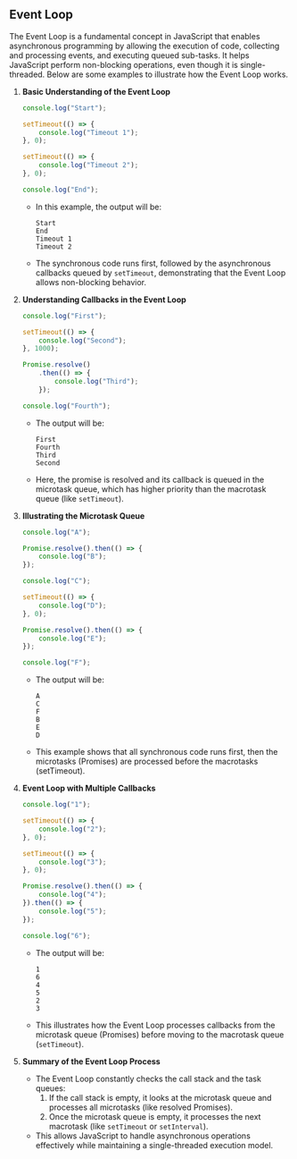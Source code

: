 <!-- #### [Go Back ↩](../README.md) -->
## Event Loop

The Event Loop is a fundamental concept in JavaScript that enables asynchronous programming by allowing the execution of code, collecting and processing events, and executing queued sub-tasks. It helps JavaScript perform non-blocking operations, even though it is single-threaded. Below are some examples to illustrate how the Event Loop works.

1. **Basic Understanding of the Event Loop**

    ```javascript
    console.log("Start");

    setTimeout(() => {
        console.log("Timeout 1");
    }, 0);

    setTimeout(() => {
        console.log("Timeout 2");
    }, 0);

    console.log("End");
    ```

   - In this example, the output will be:
     ```
     Start
     End
     Timeout 1
     Timeout 2
     ```
   - The synchronous code runs first, followed by the asynchronous callbacks queued by `setTimeout`, demonstrating that the Event Loop allows non-blocking behavior.

2. **Understanding Callbacks in the Event Loop**

    ```javascript
    console.log("First");

    setTimeout(() => {
        console.log("Second");
    }, 1000);

    Promise.resolve()
        .then(() => {
            console.log("Third");
        });

    console.log("Fourth");
    ```

   - The output will be:
     ```
     First
     Fourth
     Third
     Second
     ```
   - Here, the promise is resolved and its callback is queued in the microtask queue, which has higher priority than the macrotask queue (like `setTimeout`).

3. **Illustrating the Microtask Queue**

    ```javascript
    console.log("A");

    Promise.resolve().then(() => {
        console.log("B");
    });

    console.log("C");

    setTimeout(() => {
        console.log("D");
    }, 0);

    Promise.resolve().then(() => {
        console.log("E");
    });

    console.log("F");
    ```

   - The output will be:
     ```
     A
     C
     F
     B
     E
     D
     ```
   - This example shows that all synchronous code runs first, then the microtasks (Promises) are processed before the macrotasks (setTimeout).

4. **Event Loop with Multiple Callbacks**

    ```javascript
    console.log("1");

    setTimeout(() => {
        console.log("2");
    }, 0);

    setTimeout(() => {
        console.log("3");
    }, 0);

    Promise.resolve().then(() => {
        console.log("4");
    }).then(() => {
        console.log("5");
    });

    console.log("6");
    ```

   - The output will be:
     ```
     1
     6
     4
     5
     2
     3
     ```
   - This illustrates how the Event Loop processes callbacks from the microtask queue (Promises) before moving to the macrotask queue (`setTimeout`).

5. **Summary of the Event Loop Process**

   - The Event Loop constantly checks the call stack and the task queues:
     1. If the call stack is empty, it looks at the microtask queue and processes all microtasks (like resolved Promises).
     2. Once the microtask queue is empty, it processes the next macrotask (like `setTimeout` or `setInterval`).
   - This allows JavaScript to handle asynchronous operations effectively while maintaining a single-threaded execution model.
